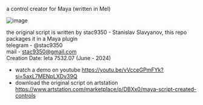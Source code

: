 a control creator for Maya (written in Mel)  

![image](https://github.com/user-attachments/assets/082ca02a-e1a5-454c-b615-537646f9bd4a)

the original script is written by stac9350 - Stanislav Slavyanov, this repo packages it in a Maya plugin    
telegram - @stac9350  
mail - stac9350@gmail.com  
Creation Date:		leta 7532.07 (June - 2024)  

- watch a demo on youtube  https://youtu.be/vVcceGPmFYk?si=5axL7MENpLXDv39Q
- download the original script on artstation https://www.artstation.com/marketplace/p/DBXx0/maya-script-created-controls
